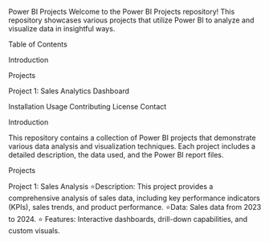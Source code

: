 Power BI Projects
Welcome to the Power BI Projects repository! This repository showcases various projects that utilize Power BI to analyze and visualize data in insightful ways.


Table of Contents

Introduction

Projects

Project 1: Sales Analytics Dashboard

Installation
Usage
Contributing
License
Contact

Introduction

This repository contains a collection of Power BI projects that demonstrate various data analysis and visualization techniques. Each project includes a detailed description, the data used, and the Power BI report files.

Projects

Project 1: Sales Analysis
⭐Description: This project provides a comprehensive analysis of sales data, including key performance indicators (KPIs), sales trends, and product performance.
⭐Data: Sales data from 2023 to 2024.
⭐ Features: Interactive dashboards, drill-down capabilities, and custom visuals.
